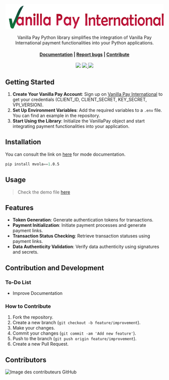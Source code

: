 
</br>
</br>
<p align="center"> 
    <img height="80" src="https://raw.githubusercontent.com/Rohan29-AN/vanilla_pay_python/master/assets/logo_VP.png">
</p>
<div align="center"> 
    <p>
        Vanilla Pay Python library simplifies the integration of Vanilla Pay International payment functionalities into your Python applications.
        <h4>
            <a href="">Documentation</a>
            <span> | </span>
            <a href="https://github.com/Rohan29-AN/vanilla_pay_python/issues">Report bugs</a>
            <span> | </span>
            <a href="https://github.com/Rohan29-AN/vanilla_pay_python/fork">Contribute</a>
        </h4>
    </p>
	 <p>
        <a href='https://pypi.org/project/vanillapay/'><img src='https://img.shields.io/pypi/v/vanillapay?style=for-the-badge'/></a>
        <a href='https://github.com/rohan29-an/Mvola'> 
            <img src="https://img.shields.io/badge/-python-396E9B?style=for-the-badge&logo=python&logoColor=FFFFFF"/>
        </a>
        <a href='#'> 
            <img src='https://img.shields.io/badge/Maintained-Yes-darkgreen?style=for-the-badge'/>
        </a>  
    </p>
</div>

## Getting Started

1.  **Create Your Vanilla Pay Account**: Sign up on [Vanilla Pay International](https://vanilla-pay.net/) to get your credentials (CLIENT_ID, CLIENT_SECRET, KEY_SECRET, VPI_VERSION).
2.  **Set Up Environment Variables**: Add the required variables to a `.env` file. You can find an example in the repository.
3.  **Start Using the Library**: Initialize the VanillaPay object and start integrating payment functionalities into your application.

## Installation

You can consult the link on [here](https://pypi.org/project/vanillapay/) for mode documentation.

```s
pip install mvola==1.0.5
```

## Usage 
> Check the demo file <a href="https://github.com/rohan29-an/vanilla_pay_python/blob/master/demo.py">here</a>


## Features
-   **Token Generation**: Generate authentication tokens for transactions.
-   **Payment Initialization**: Initiate payment processes and generate payment links.
-   **Transaction Status Checking**: Retrieve transaction statuses using payment links.
-   **Data Authenticity Validation**: Verify data authenticity using signatures and secrets.


## Contribution and Development

### To-Do List
-   Improve Documentation

### How to Contribute
1.  Fork the repository.
2.  Create a new branch (`git checkout -b feature/improvement`).
3.  Make your changes.
4.  Commit your changes (`git commit -am 'Add new feature'`).
5.  Push to the branch (`git push origin feature/improvement`).
6.  Create a new Pull Request.


## Contributors

![Image des contributeurs GitHub](https://contrib.rocks/image?repo=Rohan29-AN/vanilla_pay_python)
